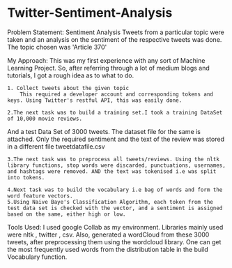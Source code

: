 # Twitter-Sentiment-Analysis

Problem Statement:
	Sentiment Analysis
	Tweets from a particular topic were taken and an analysis on the sentiment of the respective tweets was done. The topic chosen was 'Article 370'

My Approach:
	This was my first experience with any sort of Machine Learning Project. 
	So, after referring through a lot of medium blogs and tutorials, I got a rough idea as to what to do.

	1. Collect tweets about the given topic
		This required a developer account and corresponding tokens and keys. Using Twitter's restful API, this was easily done.
	
	2.The next task was to build a training set.I took a training DataSet of 10,000 movie reviews.
And a test Data Set of 3000 tweets. The dataset file for the same is attached. Only the required sentiment and the text of the review was stored in a different file tweetdatafile.csv

	3.The next task was to preprocess all tweets/reviews. Using the nltk library functions, stop words were discarded, punctuations, usernames, and hashtags were removed. AND the text was tokenised i.e was split into tokens.

	4.Next task was to build the vocabulary i.e bag of words and form the word feature vectors. 
	5.Using Naive Baye's Classification Algorithm, each token from the test data set is checked with the vector, and a sentiment is assigned based on the same, either high or low.
 
Tools Used: I used google Collab as my environment. Libraries mainly used were nltk , twitter , csv.
Also, generated a wordCloud from these 3000 tweets, after preprocessing them using the wordcloud library. One can get the most frequently used words from the distribution table in the build Vocabulary function.
